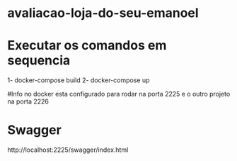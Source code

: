 # avaliacao-loja-do-seu-emanoel

# Executar os comandos em sequencia
1- docker-compose build
2- docker-compose up

#Info
no docker esta configurado para rodar na porta 2225 e o outro projeto na porta 2226

# Swagger
http://localhost:2225/swagger/index.html
